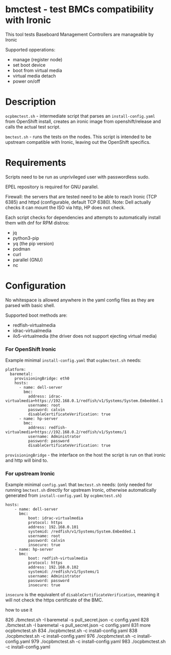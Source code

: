 bmctest - test BMCs compatibility with Ironic
============================================

This tool tests Baseboard Management Controllers are manageable by Ironic

Supported opperations:
- manage (register node)
- set boot device
- boot from virtual media
- virtual media detach
- power on/off

# Description

`ocpbmctest.sh` - intermediate script that parses an `install-config.yaml` from
OpenShift install, creates an ironic image from openshift/release and calls the
actual test script.

`bmctest.sh` - runs the tests on the nodes. This script is intended to be
upstream compatible with Ironic, leaving out the OpenShift specifics.

# Requirements

Scripts need to be run as unprivileged user with passwordless sudo.

EPEL repository is required for GNU parallel.

Firewall: the servers that are tested need to be able to reach Ironic (TCP 6385)
and httpd (configurable, default TCP 6380). Note: Dell actually checks it can
mount the ISO via http, HP does not check.

Each script checks for dependencies and attempts to automatically install them
with dnf for RPM distros:
- jq
- python3-pip
- yq (the pip version)
- podman
- curl
- parallel (GNU)
- nc

# Configuration

No whitespace is allowed anywhere in the yaml config files as they are parsed
with basic shell.

Supported boot methods are:
- redfish-virtualmedia
- idrac-virtualmedia
- ilo5-virtualmedia (the driver does not support ejecting virtual media)

### For OpenShift Ironic
Example minimal `install-config.yaml` that `ocpbmctest.sh` needs:

```
platform:
  baremetal:
    provisioningBridge: eth0
    hosts:
      - name: dell-server
        bmc:
          address: idrac-virtualmedia+https://192.168.0.1/redfish/v1/Systems/System.Embedded.1
          username: root
          password: calvin
          disableCertificateVerification: true
      - name: hp-server
        bmc:
          address: redfish-virtualmedia+https://192.168.0.2/redfish/v1/Systems/1
          username: Administrator
          password: password
          disableCertificateVerification: true
```

`provisioningBridge` - the interface on the host the script is run on that ironic
and http will bind to.

### For upstream Ironic
Example minimal `config.yaml` that `bmctest.sh` needs:
(only needed for running `bmctest.sh` directly for upstream Ironic, otherwise
automatically generated from `install-config.yaml` by `ocpbmctest.sh`)

```
hosts:
    - name: dell-server
      bmc:
          boot: idrac-virtualmedia
          protocol: https
          address: 192.168.0.101
          systemid: /redfish/v1/Systems/System.Embedded.1
          username: root
          password: calvin
          insecure: true
    - name: hp-server
      bmc:
          boot: redfish-virtualmedia
          protocol: https
          address: 192.168.0.102
          systemid: /redfish/v1/Systems/1
          username: Administrator
          password: password
          insecure: true
```

`insecure` is the equivalent of `disableCertificateVerification`, meaning it
will not check the https certificate of the BMC.

how to use it

  826  ./bmctest.sh -I baremetal -s pull_secret.json -c config.yaml
  828  ./bmctest.sh -I baremetal -s pull_secret.json -c config.yaml
  831  more ocpbmctest.sh 
  834  ./ocpbmctest.sh -c install-config.yaml
  838  ./ocpbmctest.sh -c install-config.yaml
  976  ./ocpbmctest.sh -c install-config.yaml
  979  ./ocpbmctest.sh -c install-config.yaml
  983  ./ocpbmctest.sh -c install-config.yaml
